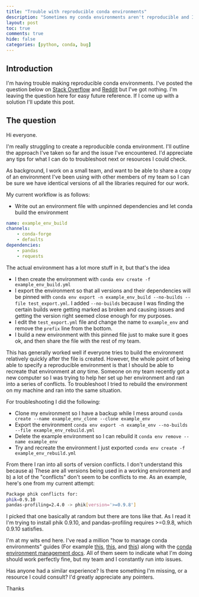 ```yaml
---
title: "Trouble with reproducible conda environments"
description: "Sometimes my conda environments aren't reproducible and I can't figure out why. This documents what I've tried so far."
layout: post
toc: true
comments: true
hide: false
categories: [python, conda, bug]
---
```


## Introduction

I'm having trouble making reproducible conda environments. I've posted the question below on [Stack Overflow](https://stackoverflow.com/questions/61778631/whats-wrong-with-how-im-attempting-to-create-a-reproducible-conda-environment) and [Reddit](https://www.reddit.com/r/learnpython/comments/giek8i/trouble_creating_reproducible_conda_environments/) but I've got nothing. I'm leaving the question here for easy future reference. If I come up with a solution I'll update this post.

## The question

Hi everyone.

I'm really struggling to create a reproducible conda environment. I'll outline the approach I've taken so far and the issue I've encountered. I'd appreciate any tips for what I can do to troubleshoot next or resources I could check.

As background, I work on a small team, and want to be able to share a copy of an environment I've been using with other members of my team so I can be sure we have identical versions of all the libraries required for our work.

My current workflow is as follows:

* Write out an environment file with unpinned dependencies and let conda build the environment

```yml
name: example_env_build
channels:
    - conda-forge
    - defaults
dependencies:
    - pandas
    - requests
```

The actual environment has a lot more stuff in it, but that's the idea

* I then create the environment with `conda env create -f example_env_build.yml`
* I export the environment so that all versions and their dependencies will be pinned with `conda env export -n example_env_build --no-builds --file test_export.yml`. I added `--no-builds` because I was finding the certain builds were getting marked as broken and causing issues and getting the version right seemed close enough for my purposes.
* I edit the `test_export.yml` file and change the name to `example_env` and remove the `prefix` line from the bottom.
* I build a new environment with this pinned file just to make sure it goes ok, and then share the file with the rest of my team.

This has generally worked well if everyone tries to build the environment relatively quickly after the file is created. However, the whole point of being able to specify a reproducible environment is that I should be able to recreate that environment at *any* time. Someone on my team recently got a new computer so I was trying to help her set up her environment and ran into a series of conflicts. To troubleshoot I tried to rebuild the environment on my machine and ran into the same situation.

For troubleshooting I did the following:
* Clone my environment so I have a backup while I mess around `conda create --name example_env_clone --clone example_env`
* Export the environment `conda env export -n example_env --no-builds --file example_env_rebuild.yml`
* Delete the example environment so I can rebuild it `conda env remove --name example_env`
* Try and recreate the environment I just exported `conda env create -f example_env_rebuild.yml`

From there I ran into all sorts of version conflicts. I don't understand this because a) These are all versions being used in a working environment and b) a lot of the "conflicts" don't seem to be conflicts to me. As an example, here's one from my current attempt:

```bash
Package phik conflicts for:
phik=0.9.10
pandas-profiling=2.4.0 -> phik[version='>=0.9.8']
```

I picked that one basically at random but there are tons like that. As I read it I'm trying to install phik 0.9.10, and pandas-profiling requires >=0.9.8, which 0.9.10 satisfies.

I'm at my wits end here. I've read a million "how to manage conda environments" guides (For example [this](https://www.leouieda.com/blog/conda-envs.html), [this](https://haveagreatdata.com/posts/data-science-python-dependency-management/), and [this](https://towardsdatascience.com/a-guide-to-conda-environments-bc6180fc533)) along with the [conda environment management docs](https://docs.conda.io/projects/conda/en/latest/user-guide/tasks/manage-environments.html). All of them seem to indicate what I'm doing should work perfectly fine, but my team and I constantly run into issues.

Has anyone had a similar experience? Is there something I'm missing, or a resource I could consult? I'd greatly appreciate any pointers.

Thanks

